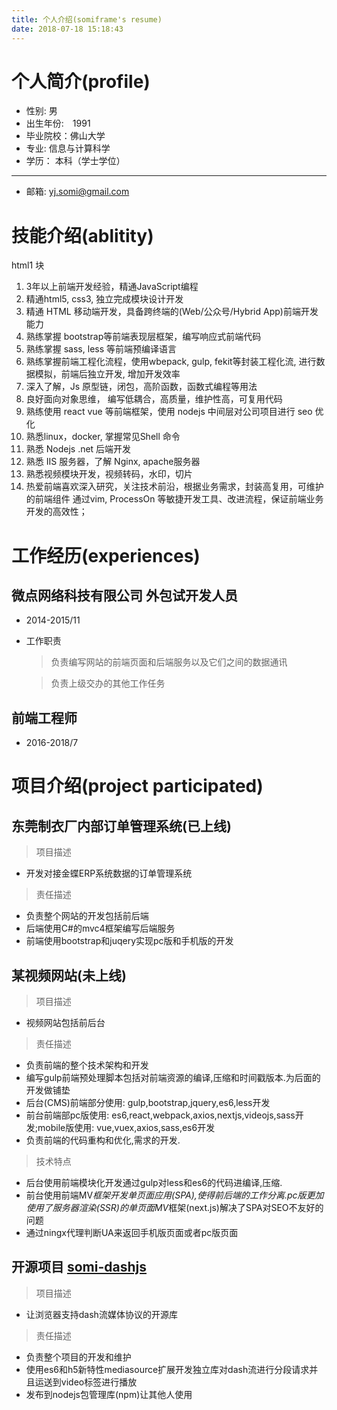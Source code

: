 ```yaml
---
title: 个人介绍(somiframe's resume)
date: 2018-07-18 15:18:43
---
```


# 个人简介(profile)

* 性别: 男
* 出生年份:　1991
* 毕业院校：佛山大学
* 专业: 信息与计算科学
* 学历： 本科（学士学位）
----
* 邮箱: yj.somi@gmail.com


# 技能介绍(ablitity)


html1 块



1. 3年以上前端开发经验，精通JavaScript编程
2. 精通html5, css3, 独立完成模块设计开发
3. 精通 HTML 移动端开发，具备跨终端的(Web/公众号/Hybrid App)前端开发能力
4. 熟练掌握 bootstrap等前端表现层框架，编写响应式前端代码
5. 熟练掌握 sass, less 等前端预编译语言
6. 熟练掌握前端工程化流程，使用wbepack, gulp, fekit等封装工程化流, 进行数据模拟，前端后独立开发, 增加开发效率
7. 深入了解，Js 原型链，闭包，高阶函数，函数式编程等用法
8. 良好面向对象思维， 编写低耦合，高质量，维护性高，可复用代码
9. 熟练使用 react vue 等前端框架，使用 nodejs 中间层对公司项目进行 seo 优化
10. 熟悉linux，docker, 掌握常见Shell 命令
11. 熟悉 Nodejs .net 后端开发
12. 熟悉 IIS 服务器，了解 Nginx, apache服务器
13. 熟悉视频模块开发，视频转码，水印，切片
14. 热爱前端喜欢深入研究，关注技术前沿，根据业务需求，封装高复用，可维护的前端组件
通过vim, ProcessOn 等敏捷开发工具、改进流程，保证前端业务开发的高效性；

# 工作经历(experiences)

## 微点网络科技有限公司  外包试开发人员

* 2014-2015/11
* 工作职责
    > 负责编写网站的前端页面和后端服务以及它们之间的数据通讯

    > 负责上级交办的其他工作任务

## 前端工程师
* 2016-2018/7



# 项目介绍(project participated)

##  东莞制衣厂内部订单管理系统(已上线)
> 项目描述
* 开发对接金蝶ERP系统数据的订单管理系统

> 责任描述
* 负责整个网站的开发包括前后端
* 后端使用C#的mvc4框架编写后端服务
* 前端使用bootstrap和juqery实现pc版和手机版的开发

## 某视频网站(未上线)

> 项目描述
*  视频网站包括前后台
> 责任描述
* 负责前端的整个技术架构和开发
* 编写gulp前端预处理脚本包括对前端资源的编译,压缩和时间戳版本.为后面的开发做铺垫
* 后台(CMS)前端部分使用: gulp,bootstrap,jquery,es6,less开发
* 前台前端部pc版使用: es6,react,webpack,axios,nextjs,videojs,sass开发;mobile版使用: vue,vuex,axios,sass,es6开发
* 负责前端的代码重构和优化,需求的开发.

> 技术特点
* 后台使用前端模块化开发通过gulp对less和es6的代码进编译,压缩.
* 前台使用前端MV*框架开发单页面应用(SPA),使得前后端的工作分离.pc版更加使用了服务器渲染(SSR)的单页面MV*框架(next.js)解决了SPA对SEO不友好的问题
* 通过ningx代理判断UA来返回手机版页面或者pc版页面

## 开源项目 [somi-dashjs](https://www.npmjs.com/package/somi-dashjs)

> 项目描述
* 让浏览器支持dash流媒体协议的开源库
> 责任描述
* 负责整个项目的开发和维护
* 使用es6和h5新特性mediasource扩展开发独立库对dash流进行分段请求并且运送到video标签进行播放
* 发布到nodejs包管理库(npm)让其他人使用
